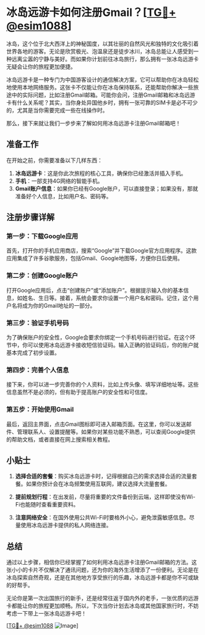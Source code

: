 # 冰岛远游卡如何注册Gmail？[[TG💪+ @esim1088](https://t.me/s/esim1088)]

冰岛，这个位于北大西洋上的神秘国度，以其壮丽的自然风光和独特的文化吸引着世界各地的游客。无论是欣赏极光、泡温泉还是徒步冰川，冰岛总能让人感受到一种远离尘嚣的宁静与美好。而如果你计划前往冰岛旅行，那么拥有一张冰岛远游卡无疑会让你的旅程更加便捷。

冰岛远游卡是一种专门为中国游客设计的通信解决方案，它可以帮助你在冰岛轻松地使用本地网络服务。这张卡不仅能让你在冰岛保持联系，还能帮助你解决一些旅途中的实际问题，比如注册Gmail邮箱。可能你会问，注册Gmail邮箱和冰岛远游卡有什么关系呢？其实，当你身处异国他乡时，拥有一张可靠的SIM卡是必不可少的，尤其是当你需要完成一些在线操作时。

那么，接下来就让我们一步步来了解如何用冰岛远游卡注册Gmail邮箱吧！

## 准备工作

在开始之前，你需要准备以下几样东西：

1. **冰岛远游卡**：这是你此次旅程的核心工具，确保你已经激活并插入手机。
2. **手机**：一部支持4G网络的智能手机。
3. **Gmail账户信息**：如果你已经有Google账户，可以直接登录；如果没有，那就准备好个人信息，比如用户名、密码等。

## 注册步骤详解

### 第一步：下载Google应用

首先，打开你的手机应用商店，搜索“Google”并下载Google官方应用程序。这款应用集成了许多谷歌服务，包括Gmail、Google地图等，方便你日后使用。

### 第二步：创建Google账户

打开Google应用后，点击“创建账户”或“添加账户”。根据提示输入你的基本信息，如姓名、生日等。接着，系统会要求你设置一个用户名和密码。记住，这个用户名将成为你的Gmail地址的一部分。

### 第三步：验证手机号码

为了确保账户的安全性，Google会要求你绑定一个手机号码进行验证。在这个环节中，你可以使用冰岛远游卡接收短信验证码。输入正确的验证码后，你的账户就基本完成了初步设置。

### 第四步：完善个人信息

接下来，你可以进一步完善你的个人资料，比如上传头像、填写详细地址等。这些信息虽然不是必须的，但有助于提高账户的安全性和可信度。

### 第五步：开始使用Gmail

最后，返回主界面，点击Gmail图标即可进入邮箱页面。在这里，你可以发送邮件、管理联系人、设置提醒等。如果你对某些功能不熟悉，可以查阅Google提供的帮助文档，或者直接在网上搜索相关教程。

## 小贴士

1. **选择合适的套餐**：购买冰岛远游卡时，记得根据自己的需求选择合适的流量套餐。如果你预计会在冰岛频繁使用互联网，建议选择大流量套餐。
   
2. **提前规划行程**：在出发前，尽量将重要的文件备份到云端，这样即使没有Wi-Fi也能随时查看重要资料。

3. **注意网络安全**：在国外使用公共Wi-Fi时要格外小心，避免泄露敏感信息。尽量使用冰岛远游卡提供的私人网络连接。

## 总结

通过以上步骤，相信你已经掌握了如何利用冰岛远游卡注册Gmail邮箱的方法。这张小小的卡片不仅解决了通讯问题，还为你的海外生活增添了一份便利。无论是在冰岛探索自然奇观，还是在其他地方享受旅行的乐趣，冰岛远游卡都是你不可或缺的好帮手。

无论你是第一次出国旅行的新手，还是经常往返于国内外的老手，一张优质的远游卡都能让你的旅程更加顺畅。所以，下次当你计划去冰岛或其他国家旅行时，不妨考虑一下带上一张冰岛远游卡吧！

[[TG💪+ @esim1088](https://t.me/s/esim1088) ![Image](https://i.postimg.cc/4NQfJmqS/Snipaste-2025-05-13-00-14-12.png)]